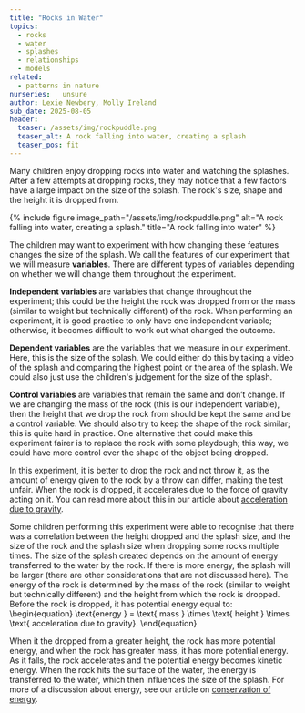 ```yaml
---
title: "Rocks in Water"
topics:
  - rocks
  - water
  - splashes
  - relationships
  - models
related: 
  - patterns in nature     
nurseries:   unsure 
author: Lexie Newbery, Molly Ireland
sub_date: 2025-08-05
header:
  teaser: /assets/img/rockpuddle.png
  teaser_alt: A rock falling into water, creating a splash
  teaser_pos: fit
---
```

Many children enjoy dropping rocks into water and watching the splashes. After a few attempts at dropping rocks, they may notice that a few factors have a large impact on the size of the splash. The rock's size, shape and the height it is dropped from.

{% include figure image_path="/assets/img/rockpuddle.png" alt="A rock falling into water, creating a splash." title="A rock falling into water" %}

The children may want to experiment with how changing these features changes the size of the splash. We call the features of our experiment that we will measure **variables**. There are different types of variables depending on whether we will change them throughout the experiment. 

**Independent variables** are variables that change throughout the experiment; this could be the height the rock was dropped from or the mass (similar to weight but technically different) of the rock. When performing an experiment, it is good practice to only have one independent variable; otherwise, it becomes difficult to work out what changed the outcome. 

**Dependent variables** are the variables that we measure in our experiment. Here, this is the size of the splash. We could either do this by taking a video of the splash and comparing the highest point or the area of the splash. We could also just use the children's judgement for the size of the splash. 

**Control variables** are variables that remain the same and don’t change. If we are changing the mass of the rock (this is our independent variable), then the height that we drop the rock from should be kept the same and be a control variable. We should also try to keep the shape of the rock similar; this is quite hard in practice. One alternative that could make this experiment fairer is to replace the rock with some playdough; this way, we could have more control over the shape of the object being dropped. 

In this experiment, it is better to drop the rock and not throw it, as the amount of energy given to the rock by a throw can differ, making the test unfair. When the rock is dropped, it accelerates due to the force of gravity acting on it. You can read more about this in our article about [acceleration due to gravity]({{site.baseurl}}/articles/gravity/). 

Some children performing this experiment were able to recognise that there was a correlation between the height dropped and the splash size, and the size of the rock and the splash size when dropping some rocks multiple times. The size of the splash created depends on the amount of energy transferred to the water by the rock. If there is more energy, the splash will be larger (there are other considerations that are not discussed here). 
The energy of the rock is determined by the mass of the rock (similar to weight but technically different) and the height from which the rock is dropped. Before the rock is dropped, it has potential energy equal to:
\begin{equation}
\text{energy } = \text{ mass } \times \text{ height } \times \text{ acceleration due to gravity}.
\end{equation} 

When it the dropped from a greater height, the rock has more potential energy, and when the rock has greater mass, it has more potential energy. As it falls, the rock accelerates and the potential energy becomes kinetic energy. When the rock hits the surface of the water, the energy is transferred to the water, which then influences the size of the splash. For more of a discussion about energy, see our article on [conservation of energy]({{site.baseurl}}/articles/conservation_of_energy).
